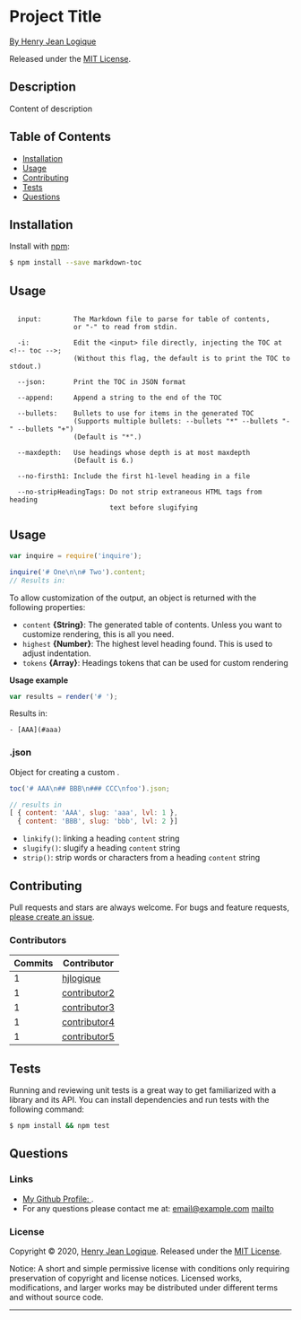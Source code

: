 # Project Title  

[By Henry Jean Logique](https://github.com/hjlogique)

Released under the [MIT License](LICENSE).

## Description

Content of description


## Table of Contents

- [Installation](#installation)
- [Usage](#usage)
- [Contributing](#contributing)
- [Tests](#tests)
- [Questions](#questions)


## Installation

Install with [npm](https://www.npmjs.com/):

```sh
$ npm install --save markdown-toc
```

## Usage

```

  input:        The Markdown file to parse for table of contents,
                or "-" to read from stdin.

  -i:           Edit the <input> file directly, injecting the TOC at <!-- toc -->;
                (Without this flag, the default is to print the TOC to stdout.)

  --json:       Print the TOC in JSON format

  --append:     Append a string to the end of the TOC

  --bullets:    Bullets to use for items in the generated TOC
                (Supports multiple bullets: --bullets "*" --bullets "-" --bullets "+")
                (Default is "*".)

  --maxdepth:   Use headings whose depth is at most maxdepth
                (Default is 6.)

  --no-firsth1: Include the first h1-level heading in a file

  --no-stripHeadingTags: Do not strip extraneous HTML tags from heading
                         text before slugifying
```

## Usage

```js
var inquire = require('inquire');

inquire('# One\n\n# Two').content;
// Results in:

```

To allow customization of the output, an object is returned with the following properties:

* `content` **{String}**: The generated table of contents. Unless you want to customize rendering, this is all you need.
* `highest` **{Number}**: The highest level heading found. This is used to adjust indentation.
* `tokens` **{Array}**: Headings tokens that can be used for custom rendering

**Usage example**

```js
var results = render('# ');
```

Results in:

```
- [AAA](#aaa)
```

### .json

Object for creating a custom .

```js
toc('# AAA\n## BBB\n### CCC\nfoo').json;

// results in
[ { content: 'AAA', slug: 'aaa', lvl: 1 },
  { content: 'BBB', slug: 'bbb', lvl: 2 }]
```

* `linkify()`: linking a heading `content` string
* `slugify()`: slugify a heading `content` string
* `strip()`: strip words or characters from a heading `content` string

## Contributing

Pull requests and stars are always welcome. For bugs and feature requests, [please create an issue](../../issues/new).

### Contributors

| **Commits** | **Contributor** |  
| --- | --- |  
| 1 | [hjlogique](https://github.com/hjlogique) |  
| 1   | [contributor2](https://github.com/stefanwalther) |  
| 1   | [contributor3](https://github.com/Marsup) |  
| 1   | [contributor4](https://github.com/dvcrn) |  
| 1   | [contributor5](https://github.com/maxogden) |  


## Tests

Running and reviewing unit tests is a great way to get familiarized with a library and its API. You can install dependencies and run tests with the following command:

```sh
$ npm install && npm test
```

## Questions

### Links

* [My Github Profile: ](https://github.com/hjlogique).
*  For any questions please contact me at: <email@example.com>  [mailto](mailto:email@example.com) 

### License
Copyright © 2020, [Henry Jean Logique](https://github.com/hjlogique).
Released under the [MIT License](LICENSE).

Notice: A short and simple permissive license with conditions only requiring preservation of copyright and license notices. Licensed works, modifications, and larger works may be distributed under different terms and without source code.
***